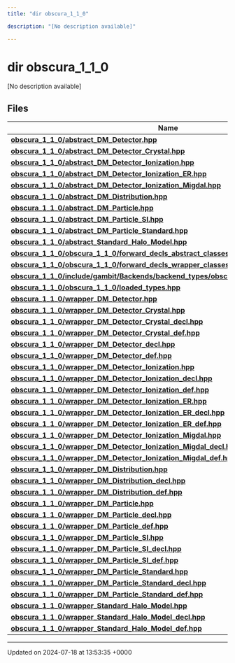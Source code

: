 ```yaml
---
title: "dir obscura_1_1_0"

description: "[No description available]"

---
```


# dir obscura_1_1_0

[No description available]

## Files

| Name           |
| -------------- |
| **[obscura_1_1_0/abstract_DM_Detector.hpp](/documentation/code/files/abstract__dm__detector_8hpp/#file-obscura-1-1-0-abstract-dm-detector-hpp)**  |
| **[obscura_1_1_0/abstract_DM_Detector_Crystal.hpp](/documentation/code/files/abstract__dm__detector__crystal_8hpp/#file-obscura-1-1-0-abstract-dm-detector-crystal-hpp)**  |
| **[obscura_1_1_0/abstract_DM_Detector_Ionization.hpp](/documentation/code/files/abstract__dm__detector__ionization_8hpp/#file-obscura-1-1-0-abstract-dm-detector-ionization-hpp)**  |
| **[obscura_1_1_0/abstract_DM_Detector_Ionization_ER.hpp](/documentation/code/files/abstract__dm__detector__ionization__er_8hpp/#file-obscura-1-1-0-abstract-dm-detector-ionization-er-hpp)**  |
| **[obscura_1_1_0/abstract_DM_Detector_Ionization_Migdal.hpp](/documentation/code/files/abstract__dm__detector__ionization__migdal_8hpp/#file-obscura-1-1-0-abstract-dm-detector-ionization-migdal-hpp)**  |
| **[obscura_1_1_0/abstract_DM_Distribution.hpp](/documentation/code/files/abstract__dm__distribution_8hpp/#file-obscura-1-1-0-abstract-dm-distribution-hpp)**  |
| **[obscura_1_1_0/abstract_DM_Particle.hpp](/documentation/code/files/abstract__dm__particle_8hpp/#file-obscura-1-1-0-abstract-dm-particle-hpp)**  |
| **[obscura_1_1_0/abstract_DM_Particle_SI.hpp](/documentation/code/files/abstract__dm__particle__si_8hpp/#file-obscura-1-1-0-abstract-dm-particle-si-hpp)**  |
| **[obscura_1_1_0/abstract_DM_Particle_Standard.hpp](/documentation/code/files/abstract__dm__particle__standard_8hpp/#file-obscura-1-1-0-abstract-dm-particle-standard-hpp)**  |
| **[obscura_1_1_0/abstract_Standard_Halo_Model.hpp](/documentation/code/files/abstract__standard__halo__model_8hpp/#file-obscura-1-1-0-abstract-standard-halo-model-hpp)**  |
| **[obscura_1_1_0/obscura_1_1_0/forward_decls_abstract_classes.hpp](/documentation/code/files/obscura__1__1__0_2forward__decls__abstract__classes_8hpp/#file-obscura-1-1-0-obscura-1-1-0-forward-decls-abstract-classes-hpp)**  |
| **[obscura_1_1_0/obscura_1_1_0/forward_decls_wrapper_classes.hpp](/documentation/code/files/obscura__1__1__0_2forward__decls__wrapper__classes_8hpp/#file-obscura-1-1-0-obscura-1-1-0-forward-decls-wrapper-classes-hpp)**  |
| **[obscura_1_1_0/include/gambit/Backends/backend_types/obscura_1_1_0/identification.hpp](/documentation/code/files/include_2gambit_2backends_2backend__types_2obscura__1__1__0_2identification_8hpp/#file-obscura-1-1-0-include-gambit-backends-backend-types-obscura-1-1-0-identification-hpp)**  |
| **[obscura_1_1_0/obscura_1_1_0/loaded_types.hpp](/documentation/code/files/obscura__1__1__0_2loaded__types_8hpp/#file-obscura-1-1-0-obscura-1-1-0-loaded-types-hpp)**  |
| **[obscura_1_1_0/wrapper_DM_Detector.hpp](/documentation/code/files/wrapper__dm__detector_8hpp/#file-obscura-1-1-0-wrapper-dm-detector-hpp)**  |
| **[obscura_1_1_0/wrapper_DM_Detector_Crystal.hpp](/documentation/code/files/wrapper__dm__detector__crystal_8hpp/#file-obscura-1-1-0-wrapper-dm-detector-crystal-hpp)**  |
| **[obscura_1_1_0/wrapper_DM_Detector_Crystal_decl.hpp](/documentation/code/files/wrapper__dm__detector__crystal__decl_8hpp/#file-obscura-1-1-0-wrapper-dm-detector-crystal-decl-hpp)**  |
| **[obscura_1_1_0/wrapper_DM_Detector_Crystal_def.hpp](/documentation/code/files/wrapper__dm__detector__crystal__def_8hpp/#file-obscura-1-1-0-wrapper-dm-detector-crystal-def-hpp)**  |
| **[obscura_1_1_0/wrapper_DM_Detector_decl.hpp](/documentation/code/files/wrapper__dm__detector__decl_8hpp/#file-obscura-1-1-0-wrapper-dm-detector-decl-hpp)**  |
| **[obscura_1_1_0/wrapper_DM_Detector_def.hpp](/documentation/code/files/wrapper__dm__detector__def_8hpp/#file-obscura-1-1-0-wrapper-dm-detector-def-hpp)**  |
| **[obscura_1_1_0/wrapper_DM_Detector_Ionization.hpp](/documentation/code/files/wrapper__dm__detector__ionization_8hpp/#file-obscura-1-1-0-wrapper-dm-detector-ionization-hpp)**  |
| **[obscura_1_1_0/wrapper_DM_Detector_Ionization_decl.hpp](/documentation/code/files/wrapper__dm__detector__ionization__decl_8hpp/#file-obscura-1-1-0-wrapper-dm-detector-ionization-decl-hpp)**  |
| **[obscura_1_1_0/wrapper_DM_Detector_Ionization_def.hpp](/documentation/code/files/wrapper__dm__detector__ionization__def_8hpp/#file-obscura-1-1-0-wrapper-dm-detector-ionization-def-hpp)**  |
| **[obscura_1_1_0/wrapper_DM_Detector_Ionization_ER.hpp](/documentation/code/files/wrapper__dm__detector__ionization__er_8hpp/#file-obscura-1-1-0-wrapper-dm-detector-ionization-er-hpp)**  |
| **[obscura_1_1_0/wrapper_DM_Detector_Ionization_ER_decl.hpp](/documentation/code/files/wrapper__dm__detector__ionization__er__decl_8hpp/#file-obscura-1-1-0-wrapper-dm-detector-ionization-er-decl-hpp)**  |
| **[obscura_1_1_0/wrapper_DM_Detector_Ionization_ER_def.hpp](/documentation/code/files/wrapper__dm__detector__ionization__er__def_8hpp/#file-obscura-1-1-0-wrapper-dm-detector-ionization-er-def-hpp)**  |
| **[obscura_1_1_0/wrapper_DM_Detector_Ionization_Migdal.hpp](/documentation/code/files/wrapper__dm__detector__ionization__migdal_8hpp/#file-obscura-1-1-0-wrapper-dm-detector-ionization-migdal-hpp)**  |
| **[obscura_1_1_0/wrapper_DM_Detector_Ionization_Migdal_decl.hpp](/documentation/code/files/wrapper__dm__detector__ionization__migdal__decl_8hpp/#file-obscura-1-1-0-wrapper-dm-detector-ionization-migdal-decl-hpp)**  |
| **[obscura_1_1_0/wrapper_DM_Detector_Ionization_Migdal_def.hpp](/documentation/code/files/wrapper__dm__detector__ionization__migdal__def_8hpp/#file-obscura-1-1-0-wrapper-dm-detector-ionization-migdal-def-hpp)**  |
| **[obscura_1_1_0/wrapper_DM_Distribution.hpp](/documentation/code/files/wrapper__dm__distribution_8hpp/#file-obscura-1-1-0-wrapper-dm-distribution-hpp)**  |
| **[obscura_1_1_0/wrapper_DM_Distribution_decl.hpp](/documentation/code/files/wrapper__dm__distribution__decl_8hpp/#file-obscura-1-1-0-wrapper-dm-distribution-decl-hpp)**  |
| **[obscura_1_1_0/wrapper_DM_Distribution_def.hpp](/documentation/code/files/wrapper__dm__distribution__def_8hpp/#file-obscura-1-1-0-wrapper-dm-distribution-def-hpp)**  |
| **[obscura_1_1_0/wrapper_DM_Particle.hpp](/documentation/code/files/wrapper__dm__particle_8hpp/#file-obscura-1-1-0-wrapper-dm-particle-hpp)**  |
| **[obscura_1_1_0/wrapper_DM_Particle_decl.hpp](/documentation/code/files/wrapper__dm__particle__decl_8hpp/#file-obscura-1-1-0-wrapper-dm-particle-decl-hpp)**  |
| **[obscura_1_1_0/wrapper_DM_Particle_def.hpp](/documentation/code/files/wrapper__dm__particle__def_8hpp/#file-obscura-1-1-0-wrapper-dm-particle-def-hpp)**  |
| **[obscura_1_1_0/wrapper_DM_Particle_SI.hpp](/documentation/code/files/wrapper__dm__particle__si_8hpp/#file-obscura-1-1-0-wrapper-dm-particle-si-hpp)**  |
| **[obscura_1_1_0/wrapper_DM_Particle_SI_decl.hpp](/documentation/code/files/wrapper__dm__particle__si__decl_8hpp/#file-obscura-1-1-0-wrapper-dm-particle-si-decl-hpp)**  |
| **[obscura_1_1_0/wrapper_DM_Particle_SI_def.hpp](/documentation/code/files/wrapper__dm__particle__si__def_8hpp/#file-obscura-1-1-0-wrapper-dm-particle-si-def-hpp)**  |
| **[obscura_1_1_0/wrapper_DM_Particle_Standard.hpp](/documentation/code/files/wrapper__dm__particle__standard_8hpp/#file-obscura-1-1-0-wrapper-dm-particle-standard-hpp)**  |
| **[obscura_1_1_0/wrapper_DM_Particle_Standard_decl.hpp](/documentation/code/files/wrapper__dm__particle__standard__decl_8hpp/#file-obscura-1-1-0-wrapper-dm-particle-standard-decl-hpp)**  |
| **[obscura_1_1_0/wrapper_DM_Particle_Standard_def.hpp](/documentation/code/files/wrapper__dm__particle__standard__def_8hpp/#file-obscura-1-1-0-wrapper-dm-particle-standard-def-hpp)**  |
| **[obscura_1_1_0/wrapper_Standard_Halo_Model.hpp](/documentation/code/files/wrapper__standard__halo__model_8hpp/#file-obscura-1-1-0-wrapper-standard-halo-model-hpp)**  |
| **[obscura_1_1_0/wrapper_Standard_Halo_Model_decl.hpp](/documentation/code/files/wrapper__standard__halo__model__decl_8hpp/#file-obscura-1-1-0-wrapper-standard-halo-model-decl-hpp)**  |
| **[obscura_1_1_0/wrapper_Standard_Halo_Model_def.hpp](/documentation/code/files/wrapper__standard__halo__model__def_8hpp/#file-obscura-1-1-0-wrapper-standard-halo-model-def-hpp)**  |






-------------------------------

Updated on 2024-07-18 at 13:53:35 +0000
